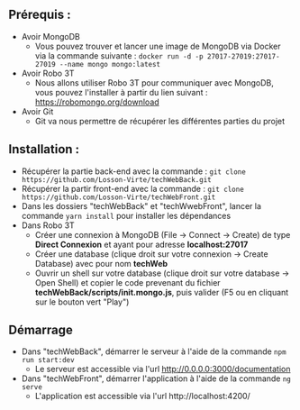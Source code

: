 ## Prérequis :

- Avoir MongoDB
    - Vous pouvez trouver et lancer une image de MongoDB via Docker via la commande suivante : `docker run -d -p 27017-27019:27017-27019 --name mongo mongo:latest`
- Avoir Robo 3T
    - Nous allons utiliser Robo 3T pour communiquer avec MongoDB, vous pouvez l'installer à partir du lien suivant : https://robomongo.org/download
- Avoir Git
    - Git va nous permettre de récupérer les différentes parties du projet
    
## Installation :
- Récupérer la partie back-end avec la commande : `git clone https://github.com/Losson-Virte/techWebBack.git`
- Récupérer la partir front-end avec la commande : `git clone https://github.com/Losson-Virte/techWebFront.git`
- Dans les dossiers "techWebBack" et "techWwebFront", lancer la commande `yarn install` pour installer les dépendances
- Dans Robo 3T
    - Créer une connexion à MongoDB (File -> Connect -> Create) de type **Direct Connexion** et ayant pour adresse **localhost:27017**
    - Créer une database (clique droit sur votre connexion -> Create Database) avec pour nom **techWeb**
    - Ouvrir un shell sur votre database (clique droit sur votre database -> Open Shell) et copier le code prevenant du fichier **techWebBack/scripts/init.mongo.js**, puis valider (F5 ou en cliquant sur le bouton vert "Play")

## Démarrage
- Dans "techWebBack", démarrer le serveur à l'aide de la commande `npm run start:dev`
    - Le serveur est accessible via l'url http://0.0.0.0:3000/documentation
- Dans "techWebFront", démarrer l'application à l'aide de la commande `ng serve`
    - L'application est accessible via l'url http://localhost:4200/
